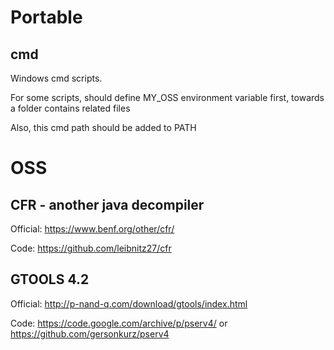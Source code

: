 # Portable

## cmd

Windows cmd scripts.

For some scripts, should define MY_OSS environment variable first, towards a folder contains related files

Also, this cmd path should be added to PATH


# OSS

## CFR - another java decompiler

Official: https://www.benf.org/other/cfr/

Code: https://github.com/leibnitz27/cfr

## GTOOLS 4.2

Official: http://p-nand-q.com/download/gtools/index.html

Code: https://code.google.com/archive/p/pserv4/ or https://github.com/gersonkurz/pserv4